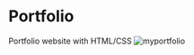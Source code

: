 # Portfolio
Portfolio website with HTML/CSS
![myportfolio](https://user-images.githubusercontent.com/47186806/108077974-0a322b80-7065-11eb-917f-1f11314c21a5.PNG)
